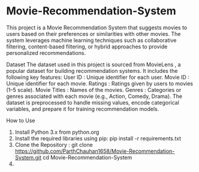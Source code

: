 # Movie-Recommendation-System
This project is a Movie Recommendation System that suggests movies to users based on their preferences or similarities with other movies. The system leverages machine learning techniques such as collaborative filtering, content-based filtering, or hybrid approaches to provide personalized recommendations.

Dataset
The dataset used in this project is sourced from MovieLens , a popular dataset for building recommendation systems. It includes the following key features:
User ID : Unique identifier for each user.
Movie ID : Unique identifier for each movie.
Ratings : Ratings given by users to movies (1–5 scale).
Movie Titles : Names of the movies.
Genres : Categories or genres associated with each movie (e.g., Action, Comedy, Drama).
The dataset is preprocessed to handle missing values, encode categorical variables, and prepare it for training recommendation models.

How to Use
1. Install Python 3.x from python.org 
2. Install the required libraries using pip:
   pip install -r requirements.txt
3. Clone the Repository :
   git clone https://github.com/ParthChauhan1658/Movie-Recommendation-System.git
   cd Movie-Recommendation-System
4. 
